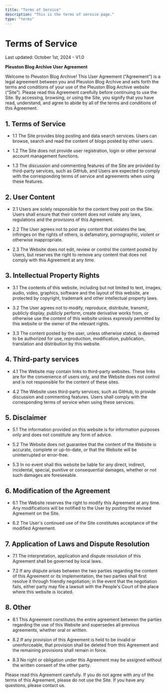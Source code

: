 ```yaml
---
title: "Terms of Service"
description: "This is the terms of service page."
type: "terms"
---
```

# Terms of Service

Last updated: October 1st, 2024 - V1.0

**Pleuston Blog Archive User Agreement**

Welcome to Pleuston Blog Archive! This User Agreement (“Agreement”) is a legal agreement between you and Pleuston Blog Archive and sets forth the terms and conditions of your use of the Pleuston Blog Archive website (“Site”). Please read this Agreement carefully before continuing to use the Site. By accessing, browsing, or using the Site, you signify that you have read, understand, and agree to abide by all of the terms and conditions of this Agreement.

## 1. Terms of Service

 - 1.1 The Site provides blog posting and data search services. Users can browse, search and read the content of blogs posted by other users.

 - 1.2 The Site does not provide user registration, login or other personal account management functions.

 - 1.3 The discussion and commenting features of the Site are provided by third-party services, such as GitHub, and Users are expected to comply with the corresponding terms of service and agreements when using these features.

## 2. User Content

 - 2.1 Users are solely responsible for the content they post on the Site. Users shall ensure that their content does not violate any laws, regulations and the provisions of this Agreement.

 - 2.2 The User agrees not to post any content that violates the law, infringes on the rights of others, is defamatory, pornographic, violent or otherwise inappropriate.

 - 2.3 The Website does not edit, review or control the content posted by Users, but reserves the right to remove any content that does not comply with this Agreement at any time.

## 3. Intellectual Property Rights

 - 3.1 The contents of this website, including but not limited to text, images, audio, video, graphics, software and the layout of this website, are protected by copyright, trademark and other intellectual property laws.

 - 3.2 The User agrees not to modify, reproduce, distribute, transmit, publicly display, publicly perform, create derivative works from, or otherwise use the content of this website unless expressly permitted by this website or the owner of the relevant rights.

 - 3.3 The content posted by the user, unless otherwise stated, is deemed to be authorized for use, reproduction, modification, publication, translation and distribution by this website.

## 4. Third-party services

 - 4.1 The Website may contain links to third-party websites. These links are for the convenience of users only, and the Website does not control and is not responsible for the content of these sites.

 - 4.2 The Website uses third-party services, such as GitHub, to provide discussion and commenting features. Users shall comply with the corresponding terms of service when using these services.

## 5. Disclaimer

 - 5.1 The information provided on this website is for information purposes only and does not constitute any form of advice.

 - 5.2 The Website does not guarantee that the content of the Website is accurate, complete or up-to-date, or that the Website will be uninterrupted or error-free.

 - 5.3 In no event shall this website be liable for any direct, indirect, incidental, special, punitive or consequential damages, whether or not such damages are foreseeable.

## 6. Modification of the Agreement

 - 6.1 The Website reserves the right to modify this Agreement at any time. Any modifications will be notified to the User by posting the revised Agreement on the Site.

 - 6.2 The User's continued use of the Site constitutes acceptance of the modified Agreement.

## 7. Application of Laws and Dispute Resolution

 - 7.1 The interpretation, application and dispute resolution of this Agreement shall be governed by local laws.

 - 7.2 If any dispute arises between the two parties regarding the content of this Agreement or its implementation, the two parties shall first resolve it through friendly negotiation; in the event that the negotiation fails, either party may file a lawsuit with the People's Court of the place where this website is located.

## 8. Other

 - 8.1 This Agreement constitutes the entire agreement between the parties regarding the use of this Website and supersedes all previous agreements, whether oral or written.

 - 8.2 If any provision of this Agreement is held to be invalid or unenforceable, that provision shall be deleted from this Agreement and the remaining provisions shall remain in force.

 - 8.3 No right or obligation under this Agreement may be assigned without the written consent of the other party.

Please read this Agreement carefully. If you do not agree with any of the terms of this Agreement, please do not use the Site. If you have any questions, please contact us.
